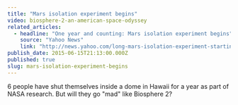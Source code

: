 ```yaml
---
title: "Mars isolation experiment begins"
video: biosphere-2-an-american-space-odyssey
related_articles:
  - headline: "One year and counting: Mars isolation experiment begins"
    source: "Yahoo News"
    link: "http://news.yahoo.com/long-mars-isolation-experiment-starting-hawaii-212900729.html"
publish_date: 2015-06-15T21:13:00.000Z
published: true
slug: mars-isolation-experiment-begins
---
```

6 people have shut themselves inside a dome in Hawaii for a year as part of NASA research. But will they go "mad" like Biosphere 2?

